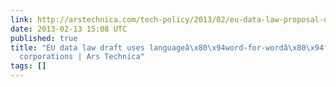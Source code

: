 ```yaml
---
link: http://arstechnica.com/tech-policy/2013/02/eu-data-law-proposal-uses-language-word-for-word-from-us-eu-corporations/
date: 2013-02-13 15:08 UTC
published: true
title: "EU data law draft uses languageâ\x80\x94word-for-wordâ\x80\x94from US, EU
  corporations | Ars Technica"
tags: []
---
```



